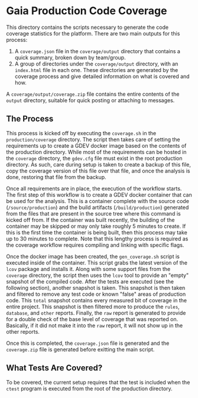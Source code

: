 # Gaia Production Code Coverage

This directory contains the scripts necessary to generate the code coverage statistics for the platform.
There are two main outputs for this process:

1. A `coverage.json` file in the `coverage/output` directory that contains a quick summary, broken down by team/group.
2. A group of directories under the `coverage/output` directory, with an `index.html` file in each one.  These directories are generated by the coverage process and give detailed information on what is covered and how.

A `coverage/output/coverage.zip` file contains the entire contents of the `output` directory, suitable for quick posting or attaching to messages.

## The Process

This process is kicked off by executing the `coverage.sh` in the `production/coverage` directory.
The script then takes care of setting the requirements up to create a GDEV docker image based on the contents of the production directory.
While most of the requirements can be hosted in the `coverage` directory, the `gdev.cfg` file must exist in the root production directory.
As such, care during setup is taken to create a backup of this file, copy the coverage version of this file over that file, and once the analysis is done, restoring that file from the backup.

Once all requirements are in place, the execution of the workflow starts.
The first step of this workflow is to create a GDEV docker container that can be used for the analysis.
This is a container complete with the source code (`/source/production`) and the build artifacts (`/build/production`) generated from the files that are present in the source tree where this command is kicked off from.
If the container was built recently, the building of the container may be skipped or may only take roughly 5 minutes to create.
If this is the first time the container is being built, then this process may take up to 30 minutes to complete.
Note that this lengthy process is required as the coverage workflow requires compiling and linking with specific flags.

Once the docker image has been created, the `gen_coverage.sh` script is executed inside of the container.
This script grabs the latest version of the `lcov` package and installs it.
Along with some support files from the `coverage` directory, the script then uses the `lcov` tool to provide an "empty" snapshot of the compiled code.
After the tests are executed (see the following section), another snapshot is taken.
This snapshot is then taken and filtered to remove any test code or known "false" areas of production code.
This `total` snapshot contains every measured bit of coverage in the entire project.
This snapshot is then filtered more to produce the `rules`, `database`, and `other` reports.
Finally, the `raw` report is generated to provide for a double check of the base level of coverage that was reported on.
Basically, if it did not make it into the `raw` report, it will not show up in the other reports.

Once this is completed, the `coverage.json` file is generated and the `coverage.zip` file is generated before exitting the main script.

## What Tests Are Covered?

To be covered, the current setup requires that the test is included when the `ctest` program is executed from the root of the production directory.
